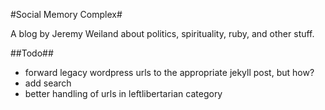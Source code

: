 #Social Memory Complex#

A blog by Jeremy Weiland about politics, spirituality, ruby, and other stuff.

##Todo##

* forward legacy wordpress urls to the appropriate jekyll post, but how?
* add search
* better handling of urls in leftlibertarian category